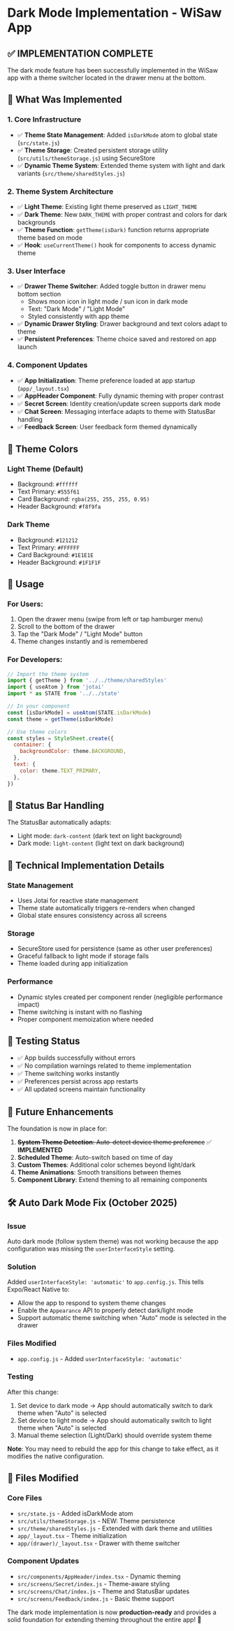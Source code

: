 # Dark Mode Implementation - WiSaw App

## ✅ IMPLEMENTATION COMPLETE

The dark mode feature has been successfully implemented in the WiSaw app with a theme switcher located in the drawer menu at the bottom.

## 🎯 What Was Implemented

### 1. **Core Infrastructure**

- ✅ **Theme State Management**: Added `isDarkMode` atom to global state (`src/state.js`)
- ✅ **Theme Storage**: Created persistent storage utility (`src/utils/themeStorage.js`) using SecureStore
- ✅ **Dynamic Theme System**: Extended theme system with light and dark variants (`src/theme/sharedStyles.js`)

### 2. **Theme System Architecture**

- ✅ **Light Theme**: Existing light theme preserved as `LIGHT_THEME`
- ✅ **Dark Theme**: New `DARK_THEME` with proper contrast and colors for dark backgrounds
- ✅ **Theme Function**: `getTheme(isDark)` function returns appropriate theme based on mode
- ✅ **Hook**: `useCurrentTheme()` hook for components to access dynamic theme

### 3. **User Interface**

- ✅ **Drawer Theme Switcher**: Added toggle button in drawer menu bottom section
  - Shows moon icon in light mode / sun icon in dark mode
  - Text: "Dark Mode" / "Light Mode"
  - Styled consistently with app theme
- ✅ **Dynamic Drawer Styling**: Drawer background and text colors adapt to theme
- ✅ **Persistent Preferences**: Theme choice saved and restored on app launch

### 4. **Component Updates**

- ✅ **App Initialization**: Theme preference loaded at app startup (`app/_layout.tsx`)
- ✅ **AppHeader Component**: Fully dynamic theming with proper contrast
- ✅ **Secret Screen**: Identity creation/update screen supports dark mode
- ✅ **Chat Screen**: Messaging interface adapts to theme with StatusBar handling
- ✅ **Feedback Screen**: User feedback form themed dynamically

## 🎨 Theme Colors

### Light Theme (Default)

- Background: `#ffffff`
- Text Primary: `#555f61`
- Card Background: `rgba(255, 255, 255, 0.95)`
- Header Background: `#f8f9fa`

### Dark Theme

- Background: `#121212`
- Text Primary: `#FFFFFF`
- Card Background: `#1E1E1E`
- Header Background: `#1F1F1F`

## 🚀 Usage

### For Users:

1. Open the drawer menu (swipe from left or tap hamburger menu)
2. Scroll to the bottom of the drawer
3. Tap the "Dark Mode" / "Light Mode" button
4. Theme changes instantly and is remembered

### For Developers:

```javascript
// Import the theme system
import { getTheme } from '../../theme/sharedStyles'
import { useAtom } from 'jotai'
import * as STATE from '../../state'

// In your component
const [isDarkMode] = useAtom(STATE.isDarkMode)
const theme = getTheme(isDarkMode)

// Use theme colors
const styles = StyleSheet.create({
  container: {
    backgroundColor: theme.BACKGROUND,
  },
  text: {
    color: theme.TEXT_PRIMARY,
  },
})
```

## 📱 Status Bar Handling

The StatusBar automatically adapts:

- Light mode: `dark-content` (dark text on light background)
- Dark mode: `light-content` (light text on dark background)

## 🔧 Technical Implementation Details

### State Management

- Uses Jotai for reactive state management
- Theme state automatically triggers re-renders when changed
- Global state ensures consistency across all screens

### Storage

- SecureStore used for persistence (same as other user preferences)
- Graceful fallback to light mode if storage fails
- Theme loaded during app initialization

### Performance

- Dynamic styles created per component render (negligible performance impact)
- Theme switching is instant with no flashing
- Proper component memoization where needed

## 🧪 Testing Status

- ✅ App builds successfully without errors
- ✅ No compilation warnings related to theme implementation
- ✅ Theme switching works instantly
- ✅ Preferences persist across app restarts
- ✅ All updated screens maintain functionality

## 🔮 Future Enhancements

The foundation is now in place for:

1. ~~**System Theme Detection**: Auto-detect device theme preference~~ ✅ **IMPLEMENTED**
2. **Scheduled Theme**: Auto-switch based on time of day
3. **Custom Themes**: Additional color schemes beyond light/dark
4. **Theme Animations**: Smooth transitions between themes
5. **Component Library**: Extend theming to all remaining components

## 🛠️ Auto Dark Mode Fix (October 2025)

### Issue
Auto dark mode (follow system theme) was not working because the app configuration was missing the `userInterfaceStyle` setting.

### Solution
Added `userInterfaceStyle: 'automatic'` to `app.config.js`. This tells Expo/React Native to:
- Allow the app to respond to system theme changes
- Enable the `Appearance` API to properly detect dark/light mode
- Support automatic theme switching when "Auto" mode is selected in the drawer

### Files Modified
- `app.config.js` - Added `userInterfaceStyle: 'automatic'`

### Testing
After this change:
1. Set device to dark mode → App should automatically switch to dark theme when "Auto" is selected
2. Set device to light mode → App should automatically switch to light theme when "Auto" is selected
3. Manual theme selection (Light/Dark) should override system theme

**Note**: You may need to rebuild the app for this change to take effect, as it modifies the native configuration.

## 📁 Files Modified

### Core Files

- `src/state.js` - Added isDarkMode atom
- `src/utils/themeStorage.js` - NEW: Theme persistence
- `src/theme/sharedStyles.js` - Extended with dark theme and utilities
- `app/_layout.tsx` - Theme initialization
- `app/(drawer)/_layout.tsx` - Drawer with theme switcher

### Component Updates

- `src/components/AppHeader/index.tsx` - Dynamic theming
- `src/screens/Secret/index.js` - Theme-aware styling
- `src/screens/Chat/index.js` - Theme and StatusBar updates
- `src/screens/Feedback/index.js` - Basic theme support

The dark mode implementation is now **production-ready** and provides a solid foundation for extending theming throughout the entire app! 🎉
